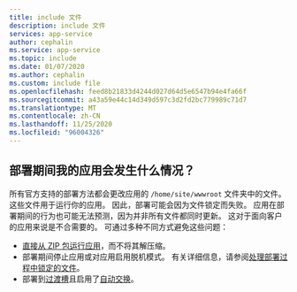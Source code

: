 ```yaml
---
title: include 文件
description: include 文件
services: app-service
author: cephalin
ms.service: app-service
ms.topic: include
ms.date: 01/07/2020
ms.author: cephalin
ms.custom: include file
ms.openlocfilehash: feed8b21833d4244d027d64d5e6547b94e4fa66f
ms.sourcegitcommit: a43a59e44c14d349d597c3d2fd2bc779989c71d7
ms.translationtype: MT
ms.contentlocale: zh-CN
ms.lasthandoff: 11/25/2020
ms.locfileid: "96004326"
---
```

## <a name="what-happens-to-my-app-during-deployment"></a>部署期间我的应用会发生什么情况？

所有官方支持的部署方法都会更改应用的 `/home/site/wwwroot` 文件夹中的文件。 这些文件用于运行你的应用。 因此，部署可能会因为文件锁定而失败。 应用在部署期间的行为也可能无法预测，因为并非所有文件都同时更新。 这对于面向客户的应用来说是不合需要的。 可通过多种不同方式避免这些问题：

- [直接从 ZIP 包运行应用](../articles/app-service/deploy-run-package.md)，而不将其解压缩。
- 部署期间停止应用或对应用启用脱机模式。 有关详细信息，请参阅[处理部署过程中锁定的文件](https://github.com/projectkudu/kudu/wiki/Dealing-with-locked-files-during-deployment)。
- 部署到[过渡槽](../articles/app-service/deploy-staging-slots.md)且启用了[自动交换](../articles/app-service/deploy-staging-slots.md#configure-auto-swap)。 

